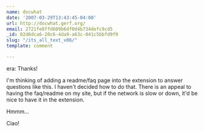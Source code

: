 ```yaml
---
name: docwhat
date: '2007-03-29T13:43:45-04:00'
url: http://docwhat.gerf.org/
email: 2721fe8ffd609b6df0d4b734defc9cd5
_id: 02d6dca6-20c6-4da9-a63c-041c5bbfd9f9
slug: "/its_all_text_v06/"
template: comment

---
```


era: Thanks!

I'm thinking of adding a readme/faq page into the extension to answer questions like this.  I haven't decided how to do that.  There is an appeal to having the faq/readme on my site, but if the network is slow or down, it'd be nice to have it in the extension.

Hmmm...

Ciao!
